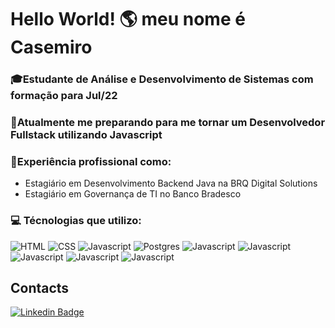 # Hello World! 🌎 meu nome é Casemiro

### 🎓Estudante de Análise e Desenvolvimento de Sistemas com formação para Jul/22
### 🚀Atualmente me preparando para me tornar um Desenvolvedor Fullstack utilizando Javascript
### 💼Experiência profissional como:
   * Estagiário em Desenvolvimento Backend Java na BRQ Digital Solutions
   * Estagiário em Governança de TI no Banco Bradesco
### 💻 Técnologias que utilizo:
![HTML](https://img.shields.io/badge/HTML5-E34F26?style=for-the-badge&logo=html5&logoColor=white)
![CSS](https://img.shields.io/badge/CSS3-1572B6?style=for-the-badge&logo=css3&logoColor=white)
![Javascript](https://img.shields.io/badge/JavaScript-F7DF1E?style=for-the-badge&logo=javascript&logoColor=black)
![Postgres](https://img.shields.io/badge/PostgreSQL-316192?style=for-the-badge&logo=postgresql&logoColor=white)
![Javascript](https://img.shields.io/badge/Node.js-339933?style=for-the-badge&logo=nodedotjs&logoColor=white)
![Javascript](https://img.shields.io/badge/Express.js-000000?style=for-the-badge&logo=express&logoColor=white)
![Javascript](https://img.shields.io/badge/Sass-CC6699?style=for-the-badge&logo=sass&logoColor=white)
![Javascript](https://img.shields.io/badge/React-20232A?style=for-the-badge&logo=react&logoColor=61DAFB)
![Javascript](https://img.shields.io/badge/React_Native-20232A?style=for-the-badge&logo=react&logoColor=61DAFB)

## Contacts
[![Linkedin Badge](https://img.shields.io/badge/LinkedIn-0077B5?style=for-the-badge&logo=linkedin&logoColor=white)](https://www.linkedin.com/in/joaovictorcasemiro/)

